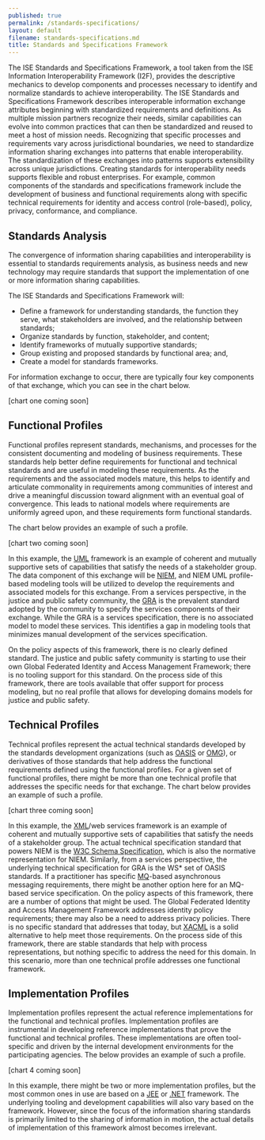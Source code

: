 ```yaml
---
published: true
permalink: /standards-specifications/
layout: default
filename: standards-specifications.md
title: Standards and Specifications Framework
---
```


The ISE Standards and Specifications Framework, a tool taken from the ISE Information Interoperability Framework (I2F), provides the descriptive mechanics to develop components and processes necessary to identify and normalize standards to achieve interoperability. The ISE Standards and Specifications Framework describes interoperable information exchange attributes beginning with standardized requirements and definitions. As multiple mission partners recognize their needs, similar capabilities can evolve into common practices that can then be standardized and reused to meet a host of mission needs. Recognizing that specific processes and requirements vary across jurisdictional boundaries, we need to standardize information sharing exchanges into patterns that enable interoperability. The standardization of these exchanges into patterns supports extensibility across unique jurisdictions. Creating standards for interoperability needs supports flexible and robust enterprises. For example, common components of the standards and specifications framework include the development of business and functional requirements along with specific technical requirements for identity and access control (role-based), policy, privacy, conformance, and compliance.  

## Standards Analysis

The convergence of information sharing capabilities and interoperability is essential to standards requirements analysis, as business needs and new technology may require standards that support the implementation of one or more information sharing capabilities.

The ISE Standards and Specifications Framework will:

* Define a framework for understanding standards, the function they serve, what stakeholders are involved, and the relationship between standards;
* Organize standards by function, stakeholder, and content;
* Identify frameworks of mutually supportive standards;
* Group existing and proposed standards by functional area; and,
* Create a model for standards frameworks.

For information exchange to occur, there are typically four key components of that exchange, which you can see in the chart below.

[chart one coming soon]

## Functional Profiles

Functional profiles represent standards, mechanisms, and processes for the consistent documenting and modeling of business requirements. These standards help better define requirements for functional and technical standards and are useful in modeling these requirements. As the requirements and the associated models mature, this helps to identify and articulate commonality in requirements among communities of interest and drive a meaningful discussion toward alignment with an eventual goal of convergence. This leads to national models where requirements are uniformly agreed upon, and these requirements form functional standards.

The chart below provides an example of such a profile.

[chart two coming soon]

In this example, the [UML](http://en.wikipedia.org/wiki/Unified_Modeling_Language) framework is an example of coherent and mutually supportive sets of capabilities that satisfy the needs of a stakeholder group. The data component of this exchange will be [NIEM](http://niem.gov), and NIEM UML profile-based modeling tools will be utilized to develop the requirements and associated models for this exchange. From a services perspective, in the justice and public safety community, the [GRA](https://it.ojp.gov/gra) is the prevalent standard adopted by the community to specify the services components of their exchange. While the GRA is a services specification, there is no associated model to model these services. This identifies a gap in modeling tools that minimizes manual development of the services specification.

On the policy aspects of this framework, there is no clearly defined standard. The justice and public safety community is starting to use their own Global Federated Identity and Access Management Framework; there is no tooling support for this standard. On the process side of this framework, there are tools available that offer support for process modeling, but no real profile that allows for developing domains models for justice and public safety.

## Technical Profiles

Technical profiles represent the actual technical standards developed by the standards development organizations (such as [OASIS](https://www.oasis-open.org/) or [OMG](http://www.omg.org/)), or derivatives of those standards that help address the functional requirements defined using the functional profiles. For a given set of functional profiles, there might be more than one technical profile that addresses the specific needs for that exchange. The chart below provides an example of such a profile.

[chart three coming soon]

In this example, the [XML](http://en.wikipedia.org/wiki/XML)/web services framework is an example of coherent and mutually supportive sets of capabilities that satisfy the needs of a stakeholder group. The actual technical specification standard that powers NIEM is the [W3C Schema Specification](http://www.w3.org/XML/Schema), which is also the normative representation for NIEM. Similarly, from a services perspective, the underlying technical specification for GRA is the WS* set of OASIS standards. If a practitioner has specific [MQ](http://en.wikipedia.org/wiki/Message_queue)-based asynchronous messaging requirements, there might be another option here for an MQ-based service specification. On the policy aspects of this framework, there are a number of options that might be used. The Global Federated Identity and Access Management Framework addresses identity policy requirements; there may also be a need to address privacy policies. There is no specific standard that addresses that today, but [XACML](http://en.wikipedia.org/wiki/XACML) is a solid alternative to help meet those requirements. On the process side of this framework, there are stable standards that help with process representations, but nothing specific to address the need for this domain. In this scenario, more than one technical profile addresses one functional framework.

## Implementation Profiles

Implementation profiles represent the actual reference implementations for the functional and technical profiles. Implementation profiles are instrumental in developing reference implementations that prove the functional and technical profiles. These implementations are often tool-specific and driven by the internal development environments for the participating agencies. The below provides an example of such a profile.

[chart 4 coming soon]

In this example, there might be two or more implementation profiles, but the most common ones in use are based on a [JEE](http://en.wikipedia.org/wiki/Java_Platform,_Enterprise_Edition) or [.NET](http://en.wikipedia.org/wiki/.NET_Framework) framework. The underlying tooling and development capabilities will also vary based on the framework. However, since the focus of the information sharing standards is primarily limited to the sharing of information in motion, the actual details of implementation of this framework almost becomes irrelevant.
